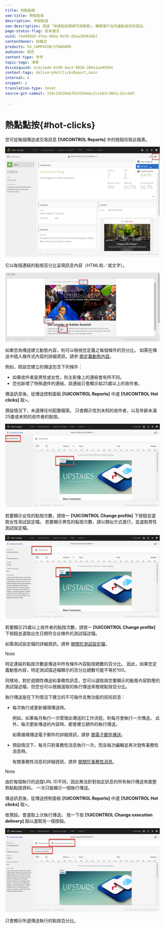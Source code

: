 ```yaml
---
title: 熱點點按
seo-title: 熱點點按
description: 熱點點按
seo-description: 透過「快速點按現成可用報表」，瞭解客戶在何處點按您的遞送。
page-status-flag: 從未激活
uuid: 7ed49dd3-d7ee-466a-9a7b-d2aa16961667
contentOwner: 紹維亞
products: SG_CAMPAIGN/STANDARD
audience: 報告
content-type: 參考
topic-tags: 清單
discoiquuid: ecbc1ade-63d9-4ac2-9828-380a1aa95094
context-tags: deliveryHotClicksReport,main
internal: n
snippet: y
translation-type: tm+mt
source-git-commit: 159c33639ab7b53558dac2ce183c3801c15ccb0f

---
```



# 熱點點按{#hot-clicks}

您可從每個傳送或交易訊息 **[!UICONTROL Reports]** 中的按鈕存取此報表。

![](assets/delivery_reports_hot-clicks_4.png)

它以每個連結的點按百分比呈現訊息內容（HTML和／或文字）。

![](assets/delivery_reports_10.png)

如果您為傳送建立動態內容，則可以檢視您定義之每個條件的百分比。 如需在傳送中插入條件式內容的詳細資訊，請參 [閱定義動態內容](../../designing/using/personalization.md#defining-dynamic-content-in-an-email)。

例如，假設您建立的傳送包含下列條件：

* 如果收件者是男性或女性，則主影像上的連結會有所不同。
* 您也新增了特殊選件的連結，該連結只會顯示給25歲以上的收件者。

傳送訊息後，從傳送控制面板 **[!UICONTROL Reports]** 中選 **[!UICONTROL Hot clicks]** 取&gt;。

預設情況下，未選擇任何配置檔案。 只會顯示性別未知的收件者，以及年齡未滿25歲或未知的收件者的點按。

![](assets/delivery_reports_hot-clicks_1.png)

若要顯示女性的點按次數，請按一 **[!UICONTROL Change profile]** 下按鈕並選取女性測試設定檔。 若要顯示男性的點按次數，請以類似方式進行，並選取男性測試設定檔。

![](assets/delivery_reports_hot-clicks_2.png)

若要顯示25歲以上收件者的點按次數，請按一 **[!UICONTROL Change profile]** 下按鈕並選取出生日期符合此條件的測試描述檔。

如需測試設定檔的詳細資訊，請參 [閱關於測試設定檔](../../sending/using/managing-test-profiles-and-sending-proofs.md#about-test-profiles)。

>[!NOTE]
>
>特定連結的點按次數是傳送中所有條件內容點按總數的百分比。 因此，如果您定義動態內容，特定測試描述檔顯示的百分比總數可能不等於100。

同樣地，對於週期性傳送和事務性訊息，您可以選取與您要顯示的動態內容對應的測試描述檔，但您也可以根據選取的執行傳送來檢視點按百分比。

執行傳送是在下列情況下建立的不可操作且無功能的技術訊息：

* 每次執行或更新循環傳送時。

   例如，如果每月執行一次管理此傳送的工作流程，則每月會執行一次傳送。 此外，每次更新傳送的內容時，都會建立額外的執行傳送。

   如需循環傳送電子郵件的詳細資訊，請參 [閱電子郵件傳送](../../automating/using/email-delivery.md)。

* 預設情況下，每月只對事務性消息執行一次，而且每次編輯並再次發佈事務性消息時。

   有關事務性消息的詳細資訊，請參 [閱關於事務性消息](../../channels/using/about-transactional-messaging.md)。

>[!NOTE]
>
>由於每個執行的追蹤URL ID不同，因此無法針對指定訊息的所有執行傳送來匯整熱點點按資料。 一次只能顯示一個執行傳送。

傳送訊息後，從傳送控制面板 **[!UICONTROL Reports]** 中選 **[!UICONTROL Hot clicks]** 取&gt;。

依預設，會選取上次執行傳送。 按一下按 **[!UICONTROL Change execution delivery]** 鈕以選取另一個按鈕。

![](assets/delivery_reports_hot-clicks_3.png)

只會顯示所選傳送執行的點按百分比。
